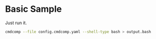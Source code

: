 # Basic Sample

Just run it.

```sh
cmdcomp --file config.cmdcomp.yaml --shell-type bash > output.bash
```
